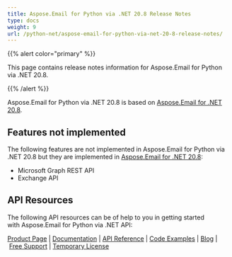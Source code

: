 ```yaml
---
title: Aspose.Email for Python via .NET 20.8 Release Notes
type: docs
weight: 9
url: /python-net/aspose-email-for-python-via-net-20-8-release-notes/
---
```


{{% alert color="primary" %}} 

This page contains release notes information for Aspose.Email for Python via .NET 20.8.

{{% /alert %}} 

Aspose.Email for Python via .NET 20.8 is based on [Aspose.Email for .NET 20.8](/email/net/aspose-email-for-net-20-8-release-notes/).
## **Features not implemented**
The following features are not implemented in Aspose.Email for Python via .NET 20.8 but they are implemented in [Aspose.Email for .NET 20.8](/email/net/aspose-email-for-net-20-8-release-notes/):

- Microsoft Graph REST API
- Exchange API
## **API Resources**
The following API resources can be of help to you in getting started with Aspose.Email for Python via .NET API:

[Product Page](https://products.aspose.com/email/python-net) | [Documentation](/email/python-net/home/) | [API Reference](https://reference.aspose.com/email/net) | [Code Examples](https://github.com/aspose-email/aspose.email-python-dotnet) | [Blog](https://blog.aspose.com/category/email/) | [Free Support](https://forum.aspose.com/c/email/12) | [Temporary License](https://purchase.aspose.com/temporary-license)


